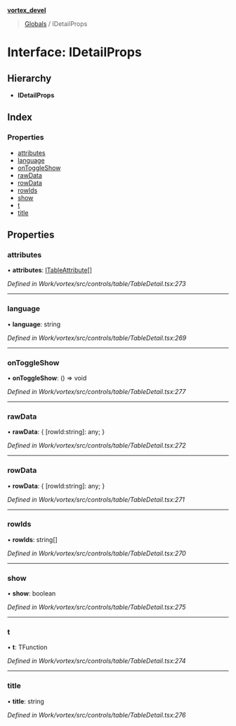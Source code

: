 **[vortex_devel](../README.md)**

> [Globals](../globals.md) / IDetailProps

# Interface: IDetailProps

## Hierarchy

* **IDetailProps**

## Index

### Properties

* [attributes](idetailprops.md#attributes)
* [language](idetailprops.md#language)
* [onToggleShow](idetailprops.md#ontoggleshow)
* [rawData](idetailprops.md#rawdata)
* [rowData](idetailprops.md#rowdata)
* [rowIds](idetailprops.md#rowids)
* [show](idetailprops.md#show)
* [t](idetailprops.md#t)
* [title](idetailprops.md#title)

## Properties

### attributes

•  **attributes**: [ITableAttribute](itableattribute.md)[]

*Defined in Work/vortex/src/controls/table/TableDetail.tsx:273*

___

### language

•  **language**: string

*Defined in Work/vortex/src/controls/table/TableDetail.tsx:269*

___

### onToggleShow

•  **onToggleShow**: () => void

*Defined in Work/vortex/src/controls/table/TableDetail.tsx:277*

___

### rawData

•  **rawData**: { [rowId:string]: any;  }

*Defined in Work/vortex/src/controls/table/TableDetail.tsx:272*

___

### rowData

•  **rowData**: { [rowId:string]: any;  }

*Defined in Work/vortex/src/controls/table/TableDetail.tsx:271*

___

### rowIds

•  **rowIds**: string[]

*Defined in Work/vortex/src/controls/table/TableDetail.tsx:270*

___

### show

•  **show**: boolean

*Defined in Work/vortex/src/controls/table/TableDetail.tsx:275*

___

### t

•  **t**: TFunction

*Defined in Work/vortex/src/controls/table/TableDetail.tsx:274*

___

### title

•  **title**: string

*Defined in Work/vortex/src/controls/table/TableDetail.tsx:276*
